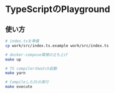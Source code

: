 # TypeScriptのPlayground

## 使い方

```sh
# index.tsを準備
cp work/src/index.ts.example work/src/index.ts

# docker-compose環境の立ち上げ
make up

# TS compilerのwatch起動
make yarn

# CompileしたJSの実行
make execute
```
